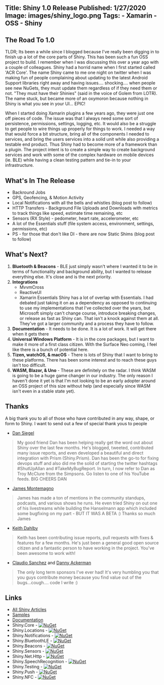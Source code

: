 Title: Shiny 1.0 Release
Published: 1/27/2020
Image: images/shiny_logo.png
Tags:
    - Xamarin
    - OSS
    - Shiny
---


The Road To 1.0
---
TLDR;
Its been a while since I blogged because I've really been digging in to finish up a lot of the core parts of Shiny.  This has been such a fun OSS project to build.  I remember when I was discussing this over a year ago with a couple of colleagues.  Shiny had a horrid name when I first started called 'ACR Core'.  The name Shiny came to me one night on twitter when I was making fun of people complaining about updating to the latest Android Support libraries right away and having issues.... shocking.... when people see new NuGets, they must update them regardless of if they need them or not.  "They must have their Shinies" (said in the voice of Golem from LOTR).  The name stuck, but became more of an oxymoron because nothing in Shiny is what you see in your UI... EPIC!  

When I started doing Xamarin plugins a few years ago, they were just one off pieces of code.  The issue was that I always need some sort of persistence, permissions, settings, logging, etc.  It would also be a struggle to get people to wire things up properly for things to work.  I needed a way that would force a bit structure, bring all of the components I needed to services, and bring the users services into a solid unit while also providing a testable end product.  Thus Shiny had to become more of a framework than a plugin. The project intent is to create a simple way to create background services and work with some of the complex hardware on mobile devices (ie. BLE) while having a clean testing pattern and tie-in to your infrastructure. 


What's In The Release
---
* Backround Jobs
* GPS, Geofencing, & Motion Activity
* Local Notifications with all the bells and whistles (blog post to follow)
* HTTP Transfers - Background File Uploads and Downloads with metrics to track things like speed, estimate time remaining, etc
* Sensors (RX Style) - pedometer, heart rate, accelerometer, etc
* A lot of the Essentials stuff (file system access, environment, settings, permissions, etc)
* PS - for those that don't like DI - there are now Static Shims (blog post to follow)


What's Next?
---

1. **Bluetooth & Beacons** - BLE just simply wasn't where I wanted it to be in terms of functionality and background ability, but I wanted to release everything else.  It's close and is the next priority.
2. **Integrations** 
    * MvvmCross
    * ReactiveUI
    * Xamarin Essentials 
        Shiny has a lot of overlap with Essentials.  I had debated just taking it on as a dependency as opposed to continuing to use my implementations that I've collected over the years, but Microsoft simply can't change course, introduce breaking changes, or release as fast as Shiny can.  That isn't a knock against them at all.  They've got a larger community and a process they have to follow.  
3. **Documentation** - It needs to be done.  It is a lot of work.  It will get there when it gets there
4. **Universal Windows Platform** - It is in the core packages, but I want to make it more of a first class citizen.  With the Surface Neo coming, I feel like there is a bunch of potential here.
5. **Tizen, watchOS, & macOS** - There is lots of Shiny that I want to bring to these platforms.  There has been some interest and to reach these guys isn't too difficult.
6. **WASM, Blazor, & Uno** - These are definitely on the radar.  I think WASM is going to be a huge game changer in our industry.  The only reason I haven't done it yet is that I'm not looking to be an early adopter around an OSS project of this size without help (and especially since WASM isn't even in a stable state yet).

Thanks
---

A big thank you to all of those who have contributed in any way, shape, or form to Shiny.  I want to send out a few of special thank yous to people

* [Dan Siegel](https://twitter.com/DanJSiegel) 

> My good friend Dan has been helping really get the word out about Shiny over the last few months.  He's blogged, tweeted, contributed many issue reports, and even developed a beautiful and direct integration with Prism (Shiny.Prism).  Dan has been the go-to for fixing devops stuff and also did me the solid of starting the twitter hashtags #ShutUpAllan and #TakeMyBugReport.  In turn, I now refer to Dan as Troy McClure from the Simpsons.  Go listen to one of his YouTube feeds.  BIG CHEERS DAN

* [James Montemagno](https://twitter.com/JamesMontemagno)

> James has made a ton of mentions in the community standups, podcasts, and various shows he runs. He even tried Shiny on out one of his livestreams while building the Hanselmann app which included some bugfixing on my part - BUT IT WAS A BETA :)  Thanks so much James

* [Keith Dahlby](https://twitter.com/dahlbyk)

> Keith has been contributing issue reports, pull requests with fixes & features for a few months.  He's just been a general good open source citizen and a fantastic person to have working in the project.  You've been awesome to work with!

* [Claudio Sanchez](https://twitter.com/ClaudioASanchez) and [Danny Ackerman](https://twitter.com/dannyackerman)

> The only long term sponsors I've ever had!  It's very humbling you that you guys contribute money because you find value out of the bugs...cough.... code I write :)


## Links
* [All Shiny Articles](http://localhost:5080/tags/Shiny)
* [Samples](https://github.com/shinyorg/shinysamples/tree/master/Samples)
* [Documentation](https://shinylib.net)
* Shiny.Core - [![NuGet](https://img.shields.io/nuget/v/Shiny.Core.svg?maxAge=2592000)](https://www.nuget.org/packages/Shiny.Core/)
* Shiny.Locations - [![NuGet](https://img.shields.io/nuget/v/Shiny.Locations.svg?maxAge=2592000)](https://www.nuget.org/packages/Shiny.Locations/)
* Shiny.Notifications - [![NuGet](https://img.shields.io/nuget/v/Shiny.Core.svg?maxAge=2592000)](https://www.nuget.org/packages/Shiny.Core/)
* Shiny.BluetoothLE - [![NuGet](https://img.shields.io/nuget/v/Shiny.BluetoothLE.svg?maxAge=2592000)](https://www.nuget.org/packages/Shiny.BluetoothLE/)
* Shiny.Beacons - [![NuGet](https://img.shields.io/nuget/v/Shiny.Beacons.svg?maxAge=2592000)](https://www.nuget.org/packages/Shiny.Beacons/)
* Shiny.Sensors - [![NuGet](https://img.shields.io/nuget/v/Shiny.Sensors.svg?maxAge=2592000)](https://www.nuget.org/packages/Shiny.Sensors/)
* Shiny.Net.Http - [![NuGet](https://img.shields.io/nuget/v/Shiny.Net.Http.svg?maxAge=2592000)](https://www.nuget.org/packages/Shiny.Net.Http/)
* Shiny.SpeechRecognition - [![NuGet](https://img.shields.io/nuget/v/Shiny.SpeechRecognition.svg?maxAge=2592000)](https://www.nuget.org/packages/Shiny.SpeechRecognition/)
* Shiny.Testing - [![NuGet](https://img.shields.io/nuget/v/Shiny.Testing.svg?maxAge=2592000)](https://www.nuget.org/packages/Shiny.Testing/)
* Shiny.Push - [![NuGet](https://img.shields.io/nuget/v/Shiny.NFC.svg?maxAge=2592000)](https://www.nuget.org/packages/Shiny.Push/)
* Shiny.NFC - [![NuGet](https://img.shields.io/nuget/v/Shiny.NFC.svg?maxAge=2592000)](https://www.nuget.org/packages/Shiny.NFC/)